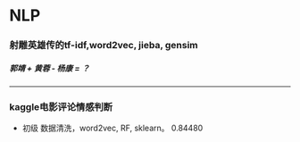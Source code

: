 # NLP

### 射雕英雄传的tf-idf,word2vec, jieba, gensim
#####  郭靖 + 黄蓉 - 杨康 = ？
---
### kaggle电影评论情感判断
+ 初级 数据清洗，word2vec, RF, sklearn。 0.84480
